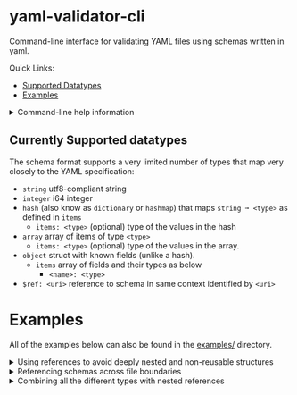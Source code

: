 # yaml-validator-cli
Command-line interface for validating YAML files using schemas written in yaml.

Quick Links:
* [Supported Datatypes](#supported-datatypes)
* [Examples](#examples)

<details><summary>Command-line help information</summary>
<p>

```
yaml-validator-cli 0.1.0
    Command-line interface to the yaml-validator library.
    Use it to validate YAML files against a context of any number of cross-referencing schema files.
    The schema format is proprietary, and does not offer compatibility with any other known YAML tools

USAGE:
    yaml-validator-cli [OPTIONS] --uri <uri> [--] [files]...

FLAGS:
    -h, --help       Prints help information
    -V, --version    Prints version information

OPTIONS:
    -s, --schema <schemas>...    Schemas to include in context to validate against. Schemas are added in order, but do
                                 not validate references to other schemas upon loading.
    -u, --uri <uri>              URI of the schema to validate the files against.

ARGS:
    <files>...    Files to validate against the selected schemas.
```
</p></details>

## Currently Supported datatypes
The schema format supports a very limited number of types that map very closely to the YAML specification:

 * `string` utf8-compliant string
 * `integer` i64 integer
 * `hash` (also know as `dictionary` or `hashmap`) that maps `string ➞ <type>` as defined in `items`
    * `items: <type>` (optional) type of the values in the hash
 * `array` array of items of type `<type>`
    * `items: <type>` (optional) type of the values in the array.
 * `object` struct with known fields (unlike a hash).
    * `items` array of fields and their types as below
       * `<name>: <type>`
 * `$ref: <uri>` reference to schema in same context identified by `<uri>`

# Examples
All of the examples below can also be found in the [examples/](../examples/) directory.

<details><summary>Using references to avoid deeply nested and non-reusable structures</summary>
<p>

We can define a `person` object and later refer to it by its uri in a different schema `phonebook`:

```yaml
# phonebook.yaml
---
uri: person
schema:
  type: object
  items:
    name:
      type: string
    phone:
      type: integer

---
uri: phonebook
schema:
  type: object
  items:
    phonebook:
      type: array
      items:
        $ref: person
```

Source: [examples/nesting/schema.yaml](../examples/nesting/schema.yaml)

We can then use the above schema to validate a yaml document as defined here:

```yaml
# mybook.yaml
---
phonebook:
  - name: timmy
    phone: 123456
  - name: tammy
    phone: 987654
```
Source: [examples/nesting/mybook.yaml](../examples/nesting/mybook.yaml)

... Using the `yaml-validator-cli` as follows:

```bash
$ yaml-validator-cli --schema phonebook.yaml --uri phonebook -- mybook.yaml
all files validated successfully!
```
---

</p></details>


<details><summary>Referencing schemas across file boundaries</summary>
<p>

All schemas given using the `--schema` commandline option are all loaded into the same context, so referencing a schema defined in a separate file is exactly the same as if they had been defined in the same file.

```yaml
# person-schema.yaml
---
uri: person
schema:
  type: object
  items:
    name:
      type: string
    phone:
      type: integer
```

Source: [examples/multiple-schemas/person-schema.yaml](../examples/multiple-schemas/person-schema.yaml)

```yaml
# phonebook-schema.yaml
---
uri: phonebook
schema:
  type: object
  items:
    phonebook:
      type: array
      items:
        $ref: person
```
Source: [examples/multiple-schemas/phonebook-schema.yaml](../examples/multiple-schemas/phonebook-schema.yaml)

Validate the following yaml document against our schemas above:

```yaml
# mybook.yaml
---
phonebook:
  - name: timmy
    phone: 123456
  - name: tammy
    phone: 987654
```
Source: [examples/multiple-schemas/mybook.yaml](../examples/multiple-schemas/mybook.yaml)

... Using the `yaml-validator-cli` as follows:

```bash
$ yaml-validator-cli                \
    --schema phonebook-schema.yaml  \
    --schema person-schema.yaml     \
    --uri phonebook                 \
    mybook.yaml
all files validated successfully!
```
---

</p></details>


<details><summary>Combining all the different types with nested references</summary>
<p>

We can define a schema in 3 levels as below, where a customer-list is defined as an array of customers, which in turn contain elements of their own, as well as references to a third schema 'car':

```yaml
# schema.yaml
---
uri: car
schema:
  type: object
  items:
    year:
      type: integer
    model:
      type: string
    extra features:
      type: array
      items:
        type: string
    price: 
      type: real

---
uri: customer
schema:
  type: object
  items:
    name:
      type: string
    cars:
      type: hash
      items:
        $ref: car

---
uri: customer-list
schema:
  type: array
  items:
    $ref: customer
```

Source: [examples/all-types/schema.yaml](../examples/all-types/schema.yaml)

Validate the following customer list document against the defined schema:

```yaml
# customers.yaml
---
- name: Teodor Fælgen
  cars:
    work:
      model: Ford T
      extra features:
        - gps
        - heated seats
      price: 200.00
    racing:
      model: Il Tempo Gigante
      extra features:
        - blood bank
        - radar
      price: 3000.00

- name: Lightning McQueen
  cars:
    himself:
      model: Stock
      extra features:
        - massive eyes instead of windows
        - arrogance
      price: 0.00
```

Source: [examples/all-types/customers.yaml](../examples/all-types/customers.yaml)


... Using the `yaml-validator-cli` as follows:

```bash
$ yaml-validator-cli                \
    --schema schema.yaml            \
    --uri customer-list             \
    customers.yaml
all files validated successfully!
```
---

</p></details>
